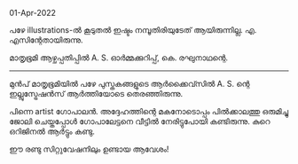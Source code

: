 01-Apr-2022

പഴേ illustrations-ൽ കൂടുതൽ ഇഷ്ടം നമ്പൂതിരിയുടേത്‌‌ ആയിരുന്നില്ല.
എ. എസിന്റേതായിരുന്നു.

മാതൃഭൂമി ആഴ്ചപ്പതിപ്പിൽ A. S. ഓർമ്മക്കുറിപ്പ്, കെ. രഘുനാഥന്റെ.

---

മുൻപ് മാതൃഭൂമിയിൽ പഴേ പുസ്തകങ്ങളുടെ ആർക്കൈവ്സിൽ A. S. ന്റെ ഇല്ലുസ്ട്രേഷൻസ് ആർത്തിയോടെ തെരഞ്ഞിരുന്നു.

പിന്നെ artist ഗോപാലൻ.
അദ്ദേഹത്തിന്റെ മകനോടൊപ്പം  പിൽക്കാലത്തു ഒരുമിച്ചു ജോലി ചെയ്തപ്പോൾ ഗോപാലേട്ടനെ വീട്ടിൽ നേരിട്ടുപോയി കണ്ടിരുന്നു. കുറെ ഒറിജിനൽ ആർട്ടും കണ്ടു.

ഈ രണ്ടു സിറ്റുവേഷനിലും ഉണ്ടായ ആവേശം!